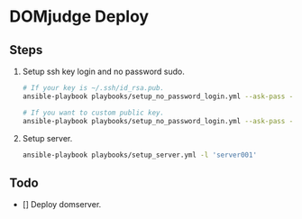 # DOMjudge Deploy

## Steps

1. Setup ssh key login and no password sudo.

    ```bash
    # If your key is ~/.ssh/id_rsa.pub.
    ansible-playbook playbooks/setup_no_password_login.yml --ask-pass --ask-become-pass -l 'server'
    
    # If you want to custom public key.
    ansible-playbook playbooks/setup_no_password_login.yml --ask-pass --ask-become-pass -e ssh_public_key_file=~/ssh/key.pub -l 'server'
    ```

2. Setup server.

    ```bash
    ansible-playbook playbooks/setup_server.yml -l 'server001'
    ```

## Todo

- [] Deploy domserver.
